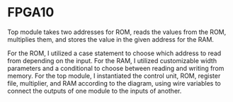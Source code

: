 # FPGA10

Top module takes two addresses for ROM, reads the values from the ROM, multiplies them, and stores the value in the given address for the RAM.


For the ROM, I utilized a case statement to choose which address to read from depending on the input. For the RAM, I utilized customizable width parameters and a conditional to choose between reading and writing from memory. For the top module, I instantiated the control unit, ROM, register file, multiplier, and RAM according to the diagram, using wire variables to connect the outputs of one module to the inputs of another. 
